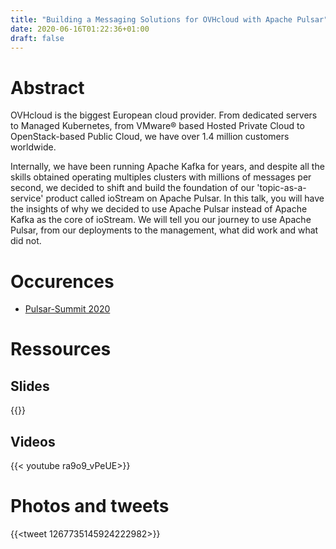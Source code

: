```yaml
---
title: "Building a Messaging Solutions for OVHcloud with Apache Pulsar"
date: 2020-06-16T01:22:36+01:00
draft: false
---
```


# Abstract

OVHcloud is the biggest European cloud provider. From dedicated servers to Managed Kubernetes, from VMware® based Hosted Private Cloud to OpenStack-based Public Cloud, we have over 1.4 million customers worldwide.

Internally, we have been running Apache Kafka for years, and despite all the skills obtained operating multiples clusters with millions of messages per second, we decided to shift and build the foundation of our 'topic-as-a-service' product called ioStream on Apache Pulsar.
In this talk, you will have the insights of why we decided to use Apache Pulsar instead of Apache Kafka as the core of ioStream. We will tell you our journey to use Apache Pulsar, from our deployments to the management, what did work and what did not.

# Occurences

* [Pulsar-Summit 2020](https://pulsar-summit.org/sessions/building-a-messaging-solutions-for-ovhcloud-with-apache-pulsar)

# Ressources


## Slides

{{<gslides link="https://docs.google.com/presentation/d/1CRqjJOd6B5lMAY9uK7hat7TrO0boGyM3vYrOk2rbYCM/edit?usp=sharing" embedded="https://docs.google.com/presentation/d/1CRqjJOd6B5lMAY9uK7hat7TrO0boGyM3vYrOk2rbYCM">}}

## Videos

{{< youtube ra9o9_vPeUE>}}

# Photos and tweets

{{<tweet 1267735145924222982>}}